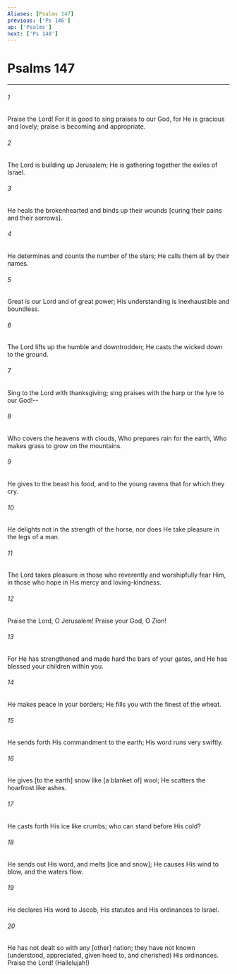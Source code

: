 ```yaml
---
Aliases: [Psalms 147]
previous: ['Ps 146']
up: ['Psalms']
next: ['Ps 148']
---
```

# Psalms 147

***


###### 1 


Praise the Lord! For it is good to sing praises to our God, for He is gracious and lovely; praise is becoming and appropriate. 


###### 2 


The Lord is building up Jerusalem; He is gathering together the exiles of Israel. 


###### 3 


He heals the brokenhearted and binds up their wounds [curing their pains and their sorrows]. 


###### 4 


He determines and counts the number of the stars; He calls them all by their names. 


###### 5 


Great is our Lord and of great power; His understanding is inexhaustible and boundless. 


###### 6 


The Lord lifts up the humble and downtrodden; He casts the wicked down to the ground. 


###### 7 


Sing to the Lord with thanksgiving; sing praises with the harp or the lyre to our God!-- 


###### 8 


Who covers the heavens with clouds, Who prepares rain for the earth, Who makes grass to grow on the mountains. 


###### 9 


He gives to the beast his food, and to the young ravens that for which they cry. 


###### 10 


He delights not in the strength of the horse, nor does He take pleasure in the legs of a man. 


###### 11 


The Lord takes pleasure in those who reverently and worshipfully fear Him, in those who hope in His mercy and loving-kindness. 


###### 12 


Praise the Lord, O Jerusalem! Praise your God, O Zion! 


###### 13 


For He has strengthened and made hard the bars of your gates, and He has blessed your children within you. 


###### 14 


He makes peace in your borders; He fills you with the finest of the wheat. 


###### 15 


He sends forth His commandment to the earth; His word runs very swiftly. 


###### 16 


He gives [to the earth] snow like [a blanket of] wool; He scatters the hoarfrost like ashes. 


###### 17 


He casts forth His ice like crumbs; who can stand before His cold? 


###### 18 


He sends out His word, and melts [ice and snow]; He causes His wind to blow, and the waters flow. 


###### 19 


He declares His word to Jacob, His statutes and His ordinances to Israel. 


###### 20 


He has not dealt so with any [other] nation; they have not known (understood, appreciated, given heed to, and cherished) His ordinances. Praise the Lord! (Hallelujah!)
